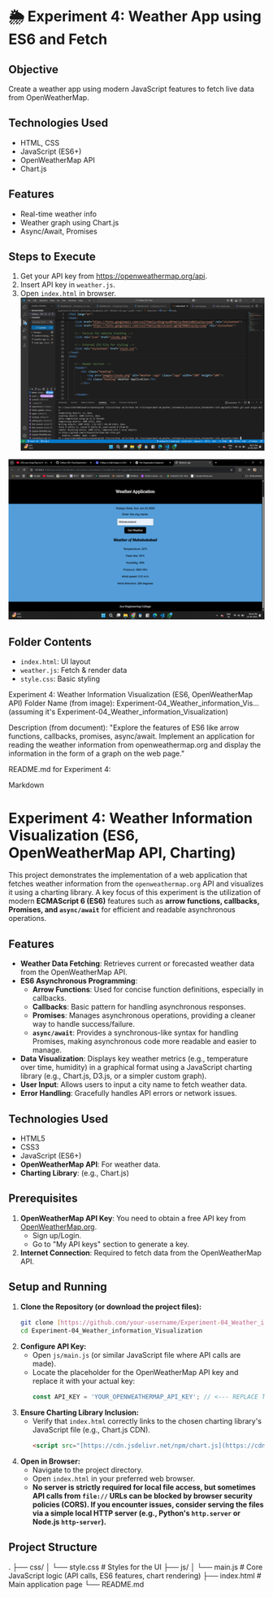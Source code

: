 # 🌦️ Experiment 4: Weather App using ES6 and Fetch

## Objective
Create a weather app using modern JavaScript features to fetch live data from OpenWeatherMap.

## Technologies Used
- HTML, CSS
- JavaScript (ES6+)
- OpenWeatherMap API
- Chart.js

## Features
- Real-time weather info
- Weather graph using Chart.js
- Async/Await, Promises

## Steps to Execute
1. Get your API key from https://openweathermap.org/api.
2. Insert API key in `weather.js`.
3. Open `index.html` in browser.
![alt text](images/running.png)




![alt text](images/output.png)
## Folder Contents
- `index.html`: UI layout
- `weather.js`: Fetch & render data
- `style.css`: Basic styling


Experiment 4: Weather Information Visualization (ES6, OpenWeatherMap API)
Folder Name (from image): Experiment-04_Weather_information_Vis... (assuming it's Experiment-04_Weather_information_Visualization)

Description (from document): "Explore the features of ES6 like arrow functions, callbacks, promises, async/await. Implement an application for reading the weather information from openweathermap.org and display the information in the form of a graph on the web page."

README.md for Experiment 4:

Markdown

# Experiment 4: Weather Information Visualization (ES6, OpenWeatherMap API, Charting)

This project demonstrates the implementation of a web application that fetches weather information from the `openweathermap.org` API and visualizes it using a charting library. A key focus of this experiment is the utilization of modern **ECMAScript 6 (ES6)** features such as **arrow functions, callbacks, Promises, and `async/await`** for efficient and readable asynchronous operations.

## Features

* **Weather Data Fetching**: Retrieves current or forecasted weather data from the OpenWeatherMap API.
* **ES6 Asynchronous Programming**:
    * **Arrow Functions**: Used for concise function definitions, especially in callbacks.
    * **Callbacks**: Basic pattern for handling asynchronous responses.
    * **Promises**: Manages asynchronous operations, providing a cleaner way to handle success/failure.
    * **`async/await`**: Provides a synchronous-like syntax for handling Promises, making asynchronous code more readable and easier to manage.
* **Data Visualization**: Displays key weather metrics (e.g., temperature over time, humidity) in a graphical format using a JavaScript charting library (e.g., Chart.js, D3.js, or a simpler custom graph).
* **User Input**: Allows users to input a city name to fetch weather data.
* **Error Handling**: Gracefully handles API errors or network issues.

## Technologies Used

* HTML5
* CSS3
* JavaScript (ES6+)
* **OpenWeatherMap API**: For weather data.
* **Charting Library**: (e.g., Chart.js)

## Prerequisites

1.  **OpenWeatherMap API Key**: You need to obtain a free API key from [OpenWeatherMap.org](https://openweathermap.org/api).
    * Sign up/Login.
    * Go to "My API keys" section to generate a key.
2.  **Internet Connection**: Required to fetch data from the OpenWeatherMap API.

## Setup and Running

1.  **Clone the Repository (or download the project files):**
    ```bash
    git clone [https://github.com/your-username/Experiment-04_Weather_information_Visualization.git](https://github.com/your-username/Experiment-04_Weather_information_Visualization.git)
    cd Experiment-04_Weather_information_Visualization
    ```
2.  **Configure API Key:**
    * Open `js/main.js` (or similar JavaScript file where API calls are made).
    * Locate the placeholder for the OpenWeatherMap API key and replace it with your actual key:
        ```javascript
        const API_KEY = 'YOUR_OPENWEATHERMAP_API_KEY'; // <--- REPLACE THIS
        ```
3.  **Ensure Charting Library Inclusion:**
    * Verify that `index.html` correctly links to the chosen charting library's JavaScript file (e.g., Chart.js CDN).
        ```html
        <script src="[https://cdn.jsdelivr.net/npm/chart.js](https://cdn.jsdelivr.net/npm/chart.js)"></script>
        ```
4.  **Open in Browser:**
    * Navigate to the project directory.
    * Open `index.html` in your preferred web browser.
    * **No server is strictly required for local file access, but sometimes API calls from `file://` URLs can be blocked by browser security policies (CORS). If you encounter issues, consider serving the files via a simple local HTTP server (e.g., Python's `http.server` or Node.js `http-server`).**

## Project Structure

.
├── css/
│   └── style.css               # Styles for the UI
├── js/
│   └── main.js                 # Core JavaScript logic (API calls, ES6 features, chart rendering)
├── index.html                  # Main application page
└── README.md